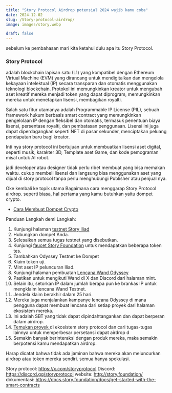 ```yaml
---
title: "Story Protocol Airdrop potensial 2024 wajib kamu coba"
date: 2024-12-02
slug: /Story-protocol-airdrop/
image: images/story.webp

draft: false
---
```


sebelum ke pembahasan mari kita ketahui dulu apa itu Story Protocol.

### Story Protocol

adalah blockchain lapisan satu (L1) yang kompatibel dengan Ethereum Virtual Machine (EVM) yang dirancang untuk mendigitalkan dan mengelola kekayaan intelektual (IP) secara transparan dan otomatis menggunakan teknologi blockchain. Protokol ini memungkinkan kreator untuk mengubah aset kreatif mereka menjadi token yang dapat diprogram, memungkinkan mereka untuk menetapkan lisensi, membagikan royalti.

Salah satu fitur utamanya adalah Programmable IP License (PIL), sebuah framework hukum berbasis smart contract yang memungkinkan pengelolaan IP dengan fleksibel dan otomatis, termasuk penentuan biaya lisensi, persentase royalti, dan pembatasan penggunaan. Lisensi ini juga dapat diperdagangkan seperti NFT di pasar sekunder, menciptakan peluang pendapatan baru bagi kreator.

Inti nya story protocol ini bertujuan untuk membuatkan lisensi aset digital, seperti musik, karakter 3D, Template aset Game, dan kode pemograman misal untuk AI robot.

jadi developer atau designer tidak perlu ribet membuat yang bisa memakan waktu. cukup membeli lisensi dan langsung bisa menggunakan aset yang dijual di story protocol tanpa perlu menghubungi Publisher atau penjual nya.

Oke kembali ke topik utama Bagaimana cara menggarap Story Protocol airdrop.
seperti biasa, hal pertama yang kamu butuhkan yaitu dompet crypto.

- [Cara Membuat Dompet Crypto](https://bitpaus.com/cara-membuat-dompet-crypto-dengan-aplikasi/)

Panduan Langkah demi Langkah:

1. Kunjungi halaman [testnet Story Iliad](https://mint.story.foundation)
2. Hubungkan dompet Anda.
3. Selesaikan semua tugas testnet yang disebutkan.
4. Kunjungi [faucet Story Foundation](https://faucet.story.foundation) untuk mendapatkan beberapa token tes.
5. Tambahkan Odyssey Testnet ke Dompet
6. Klaim token uji.
7. Mint aset IP peluncuran Iliad.
8. Kunjungi halaman pembuatan [Lencana Wand Odyssey](https://badge.wand.fi)
9. Pastikan untuk mengikuti Wand di X dan Discord dari halaman mint.
10. Selain itu, setorkan IP dalam jumlah berapa pun ke brankas IP untuk mengklaim lencana Wand Testnet.
11. Jendela klaim berakhir dalam 25 hari.
12. Mereka juga menjalankan kampanye lencana Odyssey di mana pengguna dapat membuat lencana dari setiap proyek dari halaman ekosistem mereka.
13. Ini adalah SBT yang tidak dapat dipindahtangankan dan dapat berperan dalam airdrop.
14. [Temukan proyek ](https://www.story.foundation/ecosystem) di ekosistem story protocol dan cari tugas-tugas lainnya untuk memperbesar persetansi dapat airdrop d
15. Semakin banyak berinteraksi dengan produk mereka, maka semakin berpotensi kamu mendapatkan airdrop.

Harap dicatat bahwa tidak ada jaminan bahwa mereka akan meluncurkan airdrop atau token mereka sendiri. semua hanya spekulasi.

Story protocol: https://x.com/storyprotocol
Discord: https://discord.gg/storyprotocol
website: http://story.foundation/
dokumentasi: https://docs.story.foundation/docs/get-started-with-the-smart-contracts
